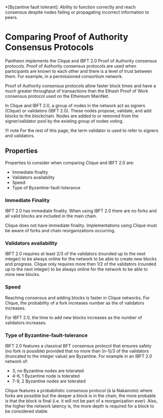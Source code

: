 *[Byzantine fault tolerant]: Ability to function correctly and reach consensus despite nodes failing or propagating incorrect information to peers.

# Comparing Proof of Authority Consensus Protocols  

Pantheon implements the Clique and IBFT 2.0 Proof of Authority consensus protocols. Proof of Authority 
consensus protocols are used when participants are known to each other and there is a level of trust between them. 
For example, in a permissioned consortium network. 

Proof of Authority consensus protocols allow faster block times and have a much greater throughput of transactions 
than the Ethash Proof of Work consensus protocol used on the Ethereum MainNet. 

In Clique and IBFT 2.0, a group of nodes in the network act as signers (Clique) or validators (IBFT 2.0). These nodes propose, validate, 
and add blocks to the blockchain. Nodes are added to or removed from the signer/validator pool by the existing group of nodes voting. 

!!! note
     For the rest of this page, the term validator is used to refer to signers and validators. 

## Properties 
   
Properties to consider when comparing Clique and IBFT 2.0 are: 

* Immediate finality 
* Validators availability
* Speed 
* Type of Byzantine-fault-tolerance

### Immediate Finality 

IBFT 2.0 has immediate finality. When using IBFT 2.0 there are no forks and all valid blocks are included in the main chain.

Clique does not have immediate finality. Implementations using Clique must be aware of forks and chain reorganizations occurring. 

### Validators availability

IBFT 2.0 requires at least 2/3 of the validators (rounded up to the next integer) to be always online for the network to
be able to create new blocks and progress.
Clique only requires more then 1/2 of the validators (rounded up to the next integer) to be always online for the
network to be able to mine new blocks.

### Speed 

Reaching consensus and adding blocks is faster in Clique networks. For Clique, the probability of a fork 
increases number as the of validators increases. 

For IBFT 2.0, the time to add new blocks increases as the number of validators increases.   

### Type of Byzantine-fault-tolerance

IBFT 2.0 features a classical BFT consensus protocol that ensures safety (no fork is possible) provided that no more than
(n-1)/3 of the validators (truncated to the integer value) are Byzantine.
For example in an IBFT 2.0 network of:
* 3, no Byzantine nodes are tolerated
* 4-6, 1 Byzantine node is tolerated
* 7-9, 2 Byzantine nodes are tolerated

Clique features a probabilistic consensus protocol (à la Nakamoto) where forks are possible but the deeper a block is
in the chain, the more probable is that the block is final (i.e. it will not be part of a reorganization ever).
Also, the higher the network latency is, the more depth is required for a block to be considered stable.







